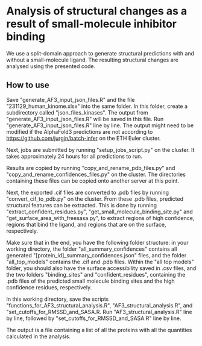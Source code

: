 # Analysis of structural changes as a result of small-molecule inhibitor binding

We use a split-domain approach to generate structural predictions with and without a small-molecule ligand. The resulting structural changes are analysed using the presented code.

## How to use

Save "generate_AF3_input_json_files.R" and the file "231129_human_kinome.xlsx" into the same folder. In this folder, create a subdirectory called "json_files_kinases". The output from "generate_AF3_input_json_files.R" will be saved in this file. Run "generate_AF3_input_json_files.R" line by line. The output might need to be modified if the AlphaFold3 predictions are not according to https://github.com/jurgjn/batch-infer on the ETH Euler cluster.

Next, jobs are submitted by running "setup_jobs_script.py" on the cluster. It takes approximately 24 hours for all predictions to run.

Results are copied by running "copy_and_rename_pdb_files.py" and "copy_and_rename_confidences_files.py" on the cluster. The directories containing these files can be copied onto another server at this point.

Next, the exported .cif files are converted to .pdb files by running "convert_cif_to_pdb.py" on the cluster. From these .pdb files, predicted structural features can be extracted. This is done by running "extract_confident_residues.py", "get_small_molecule_binding_site.py" and "get_surface_area_with_freesasa.py", to extract regions of high confidence, regions that bind the ligand, and regions that are on the surface, respectively.

Make sure that in the end, you have the following folder structure: in your working directory, the folder "all_summary_confidences" contains all generated "[protein_id]_summary_confidences.json" files, and the folder "all_top_models" contains the .cif and .pdb files. Within the "all top models" folder, you should also have the surface accessibility saved in .csv files, and the two folders "binding_sites" and "confident_residues", containing the .pdb files of the predicted small molecule binding sites and the high confidence residues, respectively. 

In this working directory, save the scripts "functions_for_AF3_structural_analysis.R", "AF3_structural_analysis.R", and "set_cutoffs_for_RMSSD_and_SASA.R. Run "AF3_structural_analysis.R" line by line, followed by "set_cutoffs_for_RMSSD_and_SASA.R" line by line. 

The output is a file containing a list of all the proteins with all the quantities calculated in the analysis.